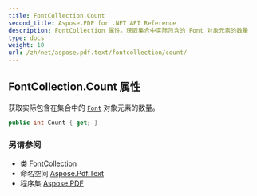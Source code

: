 ```yaml
---
title: FontCollection.Count
second_title: Aspose.PDF for .NET API Reference
description: FontCollection 属性。获取集合中实际包含的 Font 对象元素的数量
type: docs
weight: 10
url: /zh/net/aspose.pdf.text/fontcollection/count/
---
```

## FontCollection.Count 属性

获取实际包含在集合中的 [`Font`](../../font/) 对象元素的数量。

```csharp
public int Count { get; }
```

### 另请参阅

* 类 [FontCollection](../)
* 命名空间 [Aspose.Pdf.Text](../../../aspose.pdf.text/)
* 程序集 [Aspose.PDF](../../../)